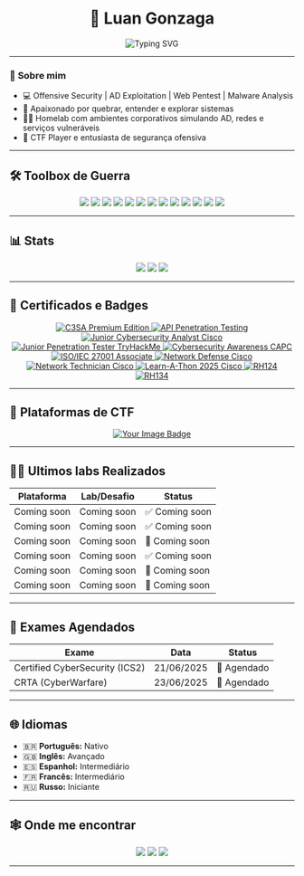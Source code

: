 <h1 align="center">👾 Luan Gonzaga</h1>

<p align="center">
  <img src="https://readme-typing-svg.demolab.com?font=Fira+Code&size=25&pause=1000&color=%2300FF00&center=true&vCenter=true&width=435&lines=Cybersecurity+Enthusiast;Red+Team+%7C+Pentest+%7C+AD+Exploitation;Reverse+Engineering+%7C+Malware+Analysis;Offensive+Security+Researcher" alt="Typing SVG" />
</p>

---

### 🧠 **Sobre mim**
- 💻 Offensive Security | AD Exploitation | Web Pentest | Malware Analysis
- 🏹 Apaixonado por quebrar, entender e explorar sistemas
- 🏴‍☠️ Homelab com ambientes corporativos simulando AD, redes e serviços vulneráveis
- 🚩 CTF Player e entusiasta de segurança ofensiva

---

## 🛠️ **Toolbox de Guerra**
<p align="center">
  <img src="https://img.shields.io/badge/Burp_Suite-FCA121?style=for-the-badge&logoColor=white"/>
  <img src="https://img.shields.io/badge/BloodHound-990000?style=for-the-badge&logoColor=white"/>
  <img src="https://img.shields.io/badge/CrackMapExec-1c1c1c?style=for-the-badge&logoColor=white"/>
  <img src="https://img.shields.io/badge/Impacket-0082C9?style=for-the-badge&logoColor=white"/>
  <img src="https://img.shields.io/badge/Kerbrute-FF0000?style=for-the-badge&logoColor=white"/>
  <img src="https://img.shields.io/badge/Responder-000000?style=for-the-badge&logoColor=white"/>
  <img src="https://img.shields.io/badge/LDAPDomainDump-0078D4?style=for-the-badge&logoColor=white"/>
  <img src="https://img.shields.io/badge/Certipy-0082C9?style=for-the-badge&logoColor=white"/>
  <img src="https://img.shields.io/badge/FFUF-000000?style=for-the-badge&logoColor=white"/>
  <img src="https://img.shields.io/badge/SQLmap-000000?style=for-the-badge&logoColor=red"/>
  <img src="https://img.shields.io/badge/IDA_Pro-000000?style=for-the-badge&logoColor=white"/>
  <img src="https://img.shields.io/badge/Ghidra-F80000?style=for-the-badge&logoColor=white"/>
  <img src="https://img.shields.io/badge/Wireshark-1679A7?style=for-the-badge&logo=wireshark&logoColor=white"/>
</p>

---

## 📊 **Stats**
<p align="center">
  <img src="https://github-readme-stats.vercel.app/api?username=LuanGonzaga&show_icons=true&theme=radical&hide_border=true"/>
  <img src="https://github-readme-streak-stats.herokuapp.com/?user=LuanGonzaga&theme=radical&hide_border=true"/>
  <img src="https://github-readme-stats.vercel.app/api/top-langs/?username=LuanGonzaga&layout=compact&theme=radical&hide_border=true"/>
</p>

---

## 🏅 **Certificados e Badges**
<p align="center"> <a href="https://app.kajabi.com/certificates/a4409779"> <img src="https://img.shields.io/badge/C3SA%20Premium%20Edition-CyberWarFare%20Labs-8B0000?style=for-the-badge" alt="C3SA Premium Edition"> </a> <a href="https://www.credly.com/badges/f99103af-4c26-40b8-b010-cb65c5ef0f59/linked_in_profile"> <img src="https://img.shields.io/badge/API%20Penetration%20Testing-APIsec%20University-2E8B57?style=for-the-badge" alt="API Penetration Testing"> </a> <a href="https://www.credly.com/badges/208d11c2-3c5d-4f9f-8f9c-73a76bc9c0f1/linked_in_profile"> <img src="https://img.shields.io/badge/Junior%20Cybersecurity%20Analyst-Cisco-1BA0D7?style=for-the-badge&logo=cisco&logoColor=white" alt="Junior Cybersecurity Analyst Cisco"> </a> <a href="https://tryhackme-certificates.s3-eu-west-1.amazonaws.com/THM-IF08RGZECH.png"> <img src="https://img.shields.io/badge/Junior%20Penetration%20Tester%20Path-TryHackMe-E60000?style=for-the-badge&logo=tryhackme&logoColor=white" alt="Junior Penetration Tester TryHackMe"> </a> <a href="https://www.credly.com/badges/0fe2dcff-f8b9-4ca8-b506-8e676c90fd1f/linked_in_profile"> <img src="https://img.shields.io/badge/Cybersecurity%20Awareness-CertiProf-FF9800?style=for-the-badge" alt="Cybersecurity Awareness CAPC"> </a> <a href="https://www.skillfront.com/Badges/32546498824241"> <img src="https://img.shields.io/badge/ISO/IEC%2027001%20Associate-SkillFront-004C97?style=for-the-badge" alt="ISO/IEC 27001 Associate"> </a> <a href="https://www.credly.com/badges/5b9b9fac-d663-4b01-b9d0-3cbc9ecccc4f/linked_in_profile"> <img src="https://img.shields.io/badge/Network%20Defense-Cisco-1BA0D7?style=for-the-badge&logo=cisco&logoColor=white" alt="Network Defense Cisco"> </a> <a href="https://www.credly.com/badges/95693d6b-3508-47c3-8558-cbc5986a2b8a/linked_in_profile"> <img src="https://img.shields.io/badge/Network%20Technician-Cisco-1BA0D7?style=for-the-badge&logo=cisco&logoColor=white" alt="Network Technician Cisco"> </a> <a href="https://www.credly.com/badges/a3116f84-a2dc-45a5-bb4e-192eeac10ec2/linked_in_profile"> <img src="https://img.shields.io/badge/Learn--A--Thon%202025-Cisco-1BA0D7?style=for-the-badge&logo=cisco&logoColor=white" alt="Learn-A-Thon 2025 Cisco"> </a> <a href="https://www.linkedin.com/in/luangonzagaa/details/certifications/1713813721365/single-media-viewer/?type=DOCUMENT&profileId=ACoAADxLyPIBXzbbLR3S9Qj6qVtINv8A_9S9Hvc"> <img src="https://img.shields.io/badge/Red%20Hat%20System%20Administration%20I%20(RH124)-EE0000?style=for-the-badge&logo=redhat&logoColor=white" alt="RH124"> </a> <a href="https://www.linkedin.com/in/luangonzagaa/details/certifications/1716667349053/single-media-viewer/?profileId=ACoAADxLyPIBXzbbLR3S9Qj6qVtINv8A_9S9Hvc"> <img src="https://img.shields.io/badge/Red%20Hat%20System%20Administration%20II%20(RH134)-EE0000?style=for-the-badge&logo=redhat&logoColor=white" alt="RH134"> </a> </p>

---
## 👾 Plataformas de CTF

<p align="center">
  <a href="https://tryhackme.com/p/pwnedby" target="_blank" rel="noopener noreferrer">
<img src="https://tryhackme-badges.s3.amazonaws.com/pwnedby.png?update=3" alt="Your Image Badge" />
  </a>
</p>

---

## 🏴‍☠️ **Ultimos labs Realizados**
| Plataforma        | Lab/Desafio                         | Status           |
|-------------------|-------------------------------------|------------------|
| Coming soon       |  Coming soon                        | ✅ Coming soon  |
| Coming soon       |  Coming soon                        | ✅ Coming soon  |
| Coming soon       |  Coming soon                        | 🔄 Coming soon  |
| Coming soon       |  Coming soon                        | ✅ Coming soon  |
| Coming soon       |  Coming soon                        | 🔄 Coming soon  |
| Coming soon       |  Coming soon                        | 🔄 Coming soon  |

---

## 📅 **Exames Agendados**
| Exame                                           | Data            | Status       |
|-------------------------------------------------|-----------------|--------------|
| Certified CyberSecurity (ICS2)                  | 21/06/2025      | 📅 Agendado  |
| CRTA (CyberWarfare)                             | 23/06/2025      | 📅 Agendado  |

---

## 🌐 **Idiomas**
- 🇧🇷 **Português:** Nativo  
- 🇬🇧 **Inglês:** Avançado  
- 🇪🇸 **Espanhol:** Intermediário  
- 🇫🇷 **Francês:** Intermediário  
- 🇷🇺 **Russo:** Iniciante  

---

## 🕸️ **Onde me encontrar**
<p align="center">
  <a href="https://github.com/LuanGonzaga"><img src="https://img.shields.io/badge/GitHub-000?style=for-the-badge&logo=github&logoColor=white"/></a>
  <a href="https://www.linkedin.com/in/luangonzagaa/"><img src="https://img.shields.io/badge/LinkedIn-0077B5?style=for-the-badge&logo=linkedin&logoColor=white"/></a>
  <a href="https://tryhackme.com/p/pwnedby"><img src="https://img.shields.io/badge/TryHackMe-FF0000?style=for-the-badge&logo=tryhackme&logoColor=white"/></a>
</p>

---
